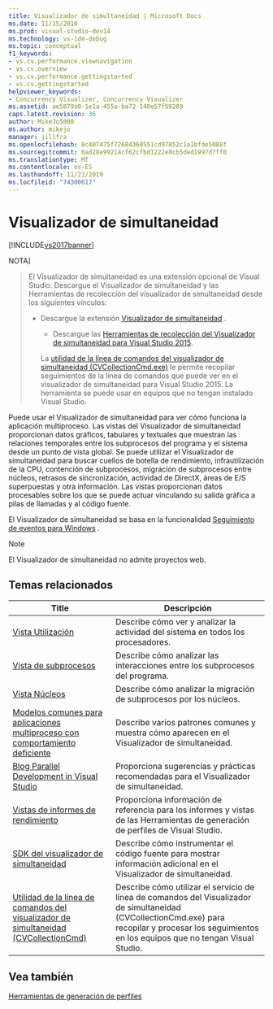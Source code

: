 ```yaml
---
title: Visualizador de simultaneidad | Microsoft Docs
ms.date: 11/15/2016
ms.prod: visual-studio-dev14
ms.technology: vs-ide-debug
ms.topic: conceptual
f1_keywords:
- vs.cv.performance.viewnavigation
- vs.cv.overview
- vs.cv.performance.gettingstarted
- vs.cv.gettingstarted
helpviewer_keywords:
- Concurrency Visualizer, Concurrency Visualizer
ms.assetid: ae5879a0-1e1a-455a-ba72-148e57f59289
caps.latest.revision: 36
author: MikeJo5000
ms.author: mikejo
manager: jillfra
ms.openlocfilehash: 8c407475f72684360551cd97852c1a1bfde5088f
ms.sourcegitcommit: bad28e99214cf62cfbd1222e8cb5ded1997d7ff0
ms.translationtype: MT
ms.contentlocale: es-ES
ms.lasthandoff: 11/21/2019
ms.locfileid: "74300617"
---
```

# <a name="concurrency-visualizer"></a>Visualizador de simultaneidad
[!INCLUDE[vs2017banner](../includes/vs2017banner.md)]

NOTA]
> El Visualizador de simultaneidad es una extensión opcional de Visual Studio. Descargue el Visualizador de simultaneidad y las Herramientas de recolección del visualizador de simultaneidad desde los siguientes vínculos:  
> 
> - Descargue la extensión              [Visualizador de simultaneidad](https://visualstudiogallery.msdn.microsoft.com/a6c24ce9-beec-4545-9261-293061436ee9) .  
>   - Descargue las              [Herramientas de recolección del Visualizador de simultaneidad para Visual Studio 2015](https://www.microsoft.com/download/details.aspx?id=49103).  
> 
>   La [utilidad de la línea de comandos del visualizador de simultaneidad (CVCollectionCmd.exe)](../profiling/concurrency-visualizer-command-line-utility-cvcollectioncmd.md) le permite recopilar seguimientos de la línea de comandos que puede ver en el visualizador de simultaneidad para Visual Studio 2015. La herramienta se puede usar en equipos que no tengan instalado Visual Studio.  
  
 Puede usar el Visualizador de simultaneidad para ver cómo funciona la aplicación multiproceso. Las vistas del Visualizador de simultaneidad proporcionan datos gráficos, tabulares y textuales que muestran las relaciones temporales entre los subprocesos del programa y el sistema desde un punto de vista global. Se puede utilizar el Visualizador de simultaneidad para buscar cuellos de botella de rendimiento, infrautilización de la CPU, contención de subprocesos, migración de subprocesos entre núcleos, retrasos de sincronización, actividad de DirectX, áreas de E/S superpuestas y otra información. Las vistas proporcionan datos procesables sobre los que se puede actuar vinculando su salida gráfica a pilas de llamadas y al código fuente.  
  
 El Visualizador de simultaneidad se basa en la funcionalidad [Seguimiento de eventos para Windows](https://go.microsoft.com/fwlink/?LinkId=234579) .  
  
> [!NOTE]
> El Visualizador de simultaneidad no admite proyectos web.  
  
## <a name="related-topics"></a>Temas relacionados  
  
|Title|Descripción|  
|-----------|-----------------|  
|[Vista Utilización](../profiling/utilization-view.md)|Describe cómo ver y analizar la actividad del sistema en todos los procesadores.|  
|[Vista de subprocesos](../profiling/threads-view-parallel-performance.md)|Describe cómo analizar las interacciones entre los subprocesos del programa.|  
|[Vista Núcleos](../profiling/cores-view.md)|Describe cómo analizar la migración de subprocesos por los núcleos.|  
|[Modelos comunes para aplicaciones multiproceso con comportamiento deficiente](../profiling/common-patterns-for-poorly-behaved-multithreaded-applications.md)|Describe varios patrones comunes y muestra cómo aparecen en el Visualizador de simultaneidad.|  
|[Blog Parallel Development in Visual Studio](https://go.microsoft.com/fwlink/?LinkId=235385)|Proporciona sugerencias y prácticas recomendadas para el Visualizador de simultaneidad.|  
|[Vistas de informes de rendimiento](../profiling/performance-report-views.md)|Proporciona información de referencia para los informes y vistas de las Herramientas de generación de perfiles de Visual Studio.|  
|[SDK del visualizador de simultaneidad](../profiling/concurrency-visualizer-sdk.md)|Describe cómo instrumentar el código fuente para mostrar información adicional en el Visualizador de simultaneidad.|  
|[Utilidad de la línea de comandos del visualizador de simultaneidad (CVCollectionCmd)](../profiling/concurrency-visualizer-command-line-utility-cvcollectioncmd.md)|Describe cómo utilizar el servicio de línea de comandos del Visualizador de simultaneidad (CVCollectionCmd.exe) para recopilar y procesar los seguimientos en los equipos que no tengan Visual Studio.|  
  
## <a name="see-also"></a>Vea también  
 [Herramientas de generación de perfiles](../profiling/profiling-tools.md)
